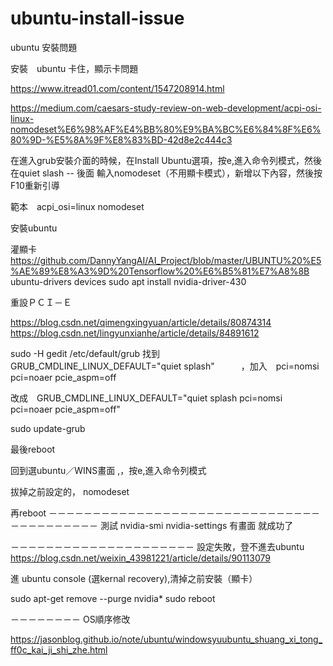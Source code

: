 # ubuntu-install-issue
ubuntu 安裝問題


安裝　ubuntu 卡住，顯示卡問題

https://www.itread01.com/content/1547208914.html

https://medium.com/caesars-study-review-on-web-development/acpi-osi-linux-nomodeset%E6%98%AF%E4%BB%80%E9%BA%BC%E6%84%8F%E6%80%9D-%E5%8A%9F%E8%83%BD-42d8e2c444c3

在進入grub安裝介面的時候，在Install Ubuntu選項，按e,進入命令列模式，然後在quiet slash -- 後面 輸入nomodeset（不用顯卡模式），新增以下內容，然後按F10重新引導

範本　acpi_osi=linux nomodeset

安裝ubuntu

灌顯卡
https://github.com/DannyYangAI/AI_Project/blob/master/UBUNTU%20%E5%AE%89%E8%A3%9D%20Tensorflow%20%E6%B5%81%E7%A8%8B
ubuntu-drivers devices
sudo apt install nvidia-driver-430


重設ＰＣＩ－Ｅ

https://blog.csdn.net/qimengxingyuan/article/details/80874314
https://blog.csdn.net/lingyunxianhe/article/details/84891612

sudo -H gedit /etc/default/grub
找到GRUB_CMDLINE_LINUX_DEFAULT="quiet splash"　　　，加入　pci=nomsi pci=noaer pcie_aspm=off

改成　GRUB_CMDLINE_LINUX_DEFAULT="quiet splash pci=nomsi pci=noaer pcie_aspm=off" 

sudo update-grub

最後reboot

回到選ubuntu／WINS畫面 ,，按e,進入命令列模式

拔掉之前設定的， nomodeset

再reboot
－－－－－－－－－－－－－－－－－－－－－－－－－－－－－－－－－－－－－－－－－
測試
nvidia-smi 
nvidia-settings
有畫面 就成功了



－－－－－－－－－－－－－－－－－－－－－
設定失敗，登不進去ubuntu
https://blog.csdn.net/weixin_43981221/article/details/90113079

進 ubuntu console (選kernal recovery),清掉之前安裝（顯卡）

sudo apt-get remove --purge nvidia*
sudo reboot



－－－－－－－－
OS順序修改

https://jasonblog.github.io/note/ubuntu/windowsyuubuntu_shuang_xi_tong_ff0c_kai_ji_shi_zhe.html










